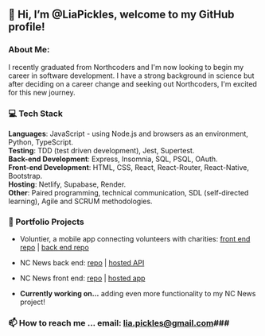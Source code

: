 ## 👋 Hi, I’m @LiaPickles, welcome to my GitHub profile!
  
### About Me:
I recently graduated from Northcoders and I'm now looking to begin my career in software development. I have a strong background in science but after deciding on a career change and seeking out Northcoders, I'm excited for this new journey. 

### 💻 Tech Stack 
**Languages**: JavaScript - using Node.js and browsers as an environment, Python, TypeScript.  
**Testing**: TDD (test driven development), Jest, Supertest.  
**Back-end Development**: Express, Insomnia, SQL, PSQL, OAuth.  
**Front-end Development**: HTML, CSS, React, React-Router, React-Native, Bootstrap.  
**Hosting**: Netlify, Supabase, Render.  
**Other**: Paired programming, technical communication, SDL (self-directed learning), Agile and SCRUM methodologies. 

### 🌟 Portfolio Projects 
- Voluntier, a mobile app connecting volunteers with charities: [front end repo](https://github.com/hexmax-nc/fe-voluntier) | [back end repo](https://github.com/Joseph-Lee98/be-voluntier)
- NC News back end: [repo](https://github.com/LiaPickles/be-nc-news) | [hosted API](https://nc-news-a5kg.onrender.com/api)
- NC News front end: [repo](https://github.com/LiaPickles/fe-nc-news) | [hosted app](https://tranquil-blini-99597f.netlify.app)

- **Currently working on...** adding even more functionality to my NC News project!


### 📫 How to reach me ... email: lia.pickles@gmail.com###


